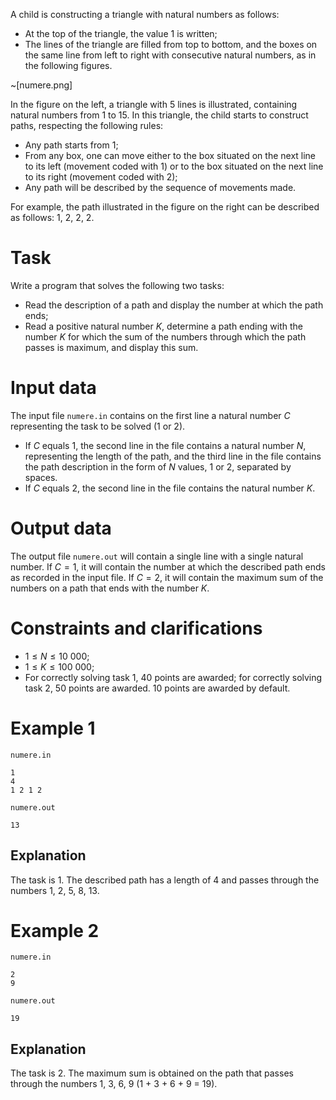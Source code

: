 A child is constructing a triangle with natural numbers as follows:

* At the top of the triangle, the value $1$ is written;
* The lines of the triangle are filled from top to bottom, and the boxes on the same line from left to right with consecutive natural numbers, as in the following figures.

~[numere.png]

In the figure on the left, a triangle with $5$ lines is illustrated, containing natural numbers from $1$ to $15$. In this triangle, the child starts to construct paths, respecting the following rules:

* Any path starts from $1$;
* From any box, one can move either to the box situated on the next line to its left (movement coded with $1$) or to the box situated on the next line to its right (movement coded with $2$);
* Any path will be described by the sequence of movements made.

For example, the path illustrated in the figure on the right can be described as follows: $1$, $2$, $2$, $2$.

# Task

Write a program that solves the following two tasks:

* Read the description of a path and display the number at which the path ends;
* Read a positive natural number $K$, determine a path ending with the number $K$ for which the sum of the numbers through which the path passes is maximum, and display this sum.

# Input data

The input file `numere.in` contains on the first line a natural number $C$ representing the task to be solved ($1$ or $2$).

* If $C$ equals $1$, the second line in the file contains a natural number $N$, representing the length of the path, and the third line in the file contains the path description in the form of $N$ values, $1$ or $2$, separated by spaces.
* If $C$ equals $2$, the second line in the file contains the natural number $K$.

# Output data

The output file `numere.out` will contain a single line with a single natural number. If $C = 1$, it will contain the number at which the described path ends as recorded in the input file. If $C = 2$, it will contain the maximum sum of the numbers on a path that ends with the number $K$.

# Constraints and clarifications

* $1 \leq N \leq 10\ 000$;
* $1 \leq K \leq 100\ 000$;
* For correctly solving task $1$, $40$ points are awarded; for correctly solving task $2$, $50$ points are awarded. $10$ points are awarded by default.

# Example 1

`numere.in`
```
1
4
1 2 1 2
```

`numere.out`
```
13
```

## Explanation

The task is $1$. The described path has a length of $4$ and passes through the numbers $1$, $2$, $5$, $8$, $13$.

# Example 2

`numere.in`
```
2
9
```

`numere.out`
```
19
```

## Explanation

The task is $2$. The maximum sum is obtained on the path that passes through the numbers $1$, $3$, $6$, $9$ ($1$ + $3$ + $6$ + $9$ = $19$).